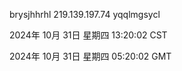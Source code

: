 brysjhhrhl 219.139.197.74 yqqlmgsycl

2024年 10月 31日 星期四 13:20:02 CST

2024年 10月 31日 星期四 05:20:02 GMT
